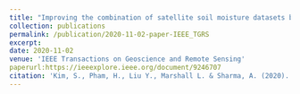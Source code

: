 ```yaml
---
title: "Improving the combination of satellite soil moisture datasets by considering error cross-correlation: A comparison between triple collocation (TC) and extended double instrumental variable (EIVD) alternatives"
collection: publications
permalink: /publication/2020-11-02-paper-IEEE_TGRS
excerpt: 
date: 2020-11-02
venue: 'IEEE Transactions on Geoscience and Remote Sensing'
paperurl:https://ieeexplore.ieee.org/document/9246707
citation: 'Kim, S., Pham, H., Liu Y., Marshall L. & Sharma, A. (2020). Improving the combination of satellite soil moisture datasets by considering error cross-correlation: A comparison between triple collocation (TC) and extended double instrumental variable (EIVD) alternatives. ,<i>IEEE Transactions on Geoscience and Remote Sensing</i>, Published (online)'
---
```

